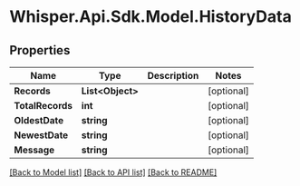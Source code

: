 # Whisper.Api.Sdk.Model.HistoryData

## Properties

Name | Type | Description | Notes
------------ | ------------- | ------------- | -------------
**Records** | **List&lt;Object&gt;** |  | [optional] 
**TotalRecords** | **int** |  | [optional] 
**OldestDate** | **string** |  | [optional] 
**NewestDate** | **string** |  | [optional] 
**Message** | **string** |  | [optional] 

[[Back to Model list]](../../README.md#documentation-for-models) [[Back to API list]](../../README.md#documentation-for-api-endpoints) [[Back to README]](../../README.md)

